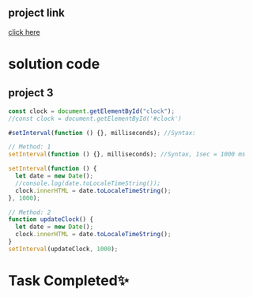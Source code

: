 ## project link

[click here](https://stackblitz.com/edit/stackblitz-starters-udgqpy?file=index.html)

# solution code

## project 3

```javascript
const clock = document.getElementById("clock");
//const clock = document.getElementById('#clock')

#setInterval(function () {}, milliseconds); //Syntax:

// Method: 1
setInterval(function () {}, milliseconds); //Syntax, 1sec = 1000 ms

setInterval(function () {
  let date = new Date();
  //console.log(date.toLocaleTimeString());
  clock.innerHTML = date.toLocaleTimeString();
}, 1000);

// Method: 2
function updateClock() {
  let date = new Date();
  clock.innerHTML = date.toLocaleTimeString();
}
setInterval(updateClock, 1000);
```

# Task Completed✨
